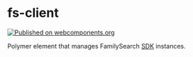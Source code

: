 # fs-client

[![Published on webcomponents.org](https://img.shields.io/badge/webcomponents.org-published-blue.svg)](https://beta.webcomponents.org/element/fs-webcomponents/fs-client)

Polymer element that manages FamilySearch [SDK](https://github.com/FamilySearch/fs-js-lite)
instances.
